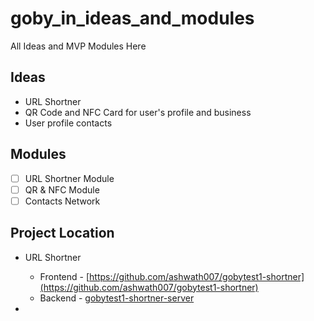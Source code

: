 # goby_in_ideas_and_modules
All Ideas and MVP Modules Here

## Ideas
  
  * URL Shortner
  * QR Code and NFC Card for user's profile and business
  * User profile contacts

## Modules

  - [ ] URL Shortner Module
  - [ ] QR & NFC Module 
  - [ ] Contacts Network

## Project Location

  * URL Shortner 
      * Frontend - [https://github.com/ashwath007/gobytest1-shortner](https://github.com/ashwath007/gobytest1-shortner)
      * Backend  - [gobytest1-shortner-server](https://github.com/ashwath007/gobytest1-shortner-server)

  * 
